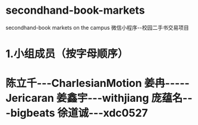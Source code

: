 # secondhand-book-markets
secondhand-book markets on the campus
微信小程序--校园二手书交易项目

1.小组成员（按字母顺序）
==========================
陈立千---CharlesianMotion
姜冉-----Jericaran
姜鑫宇---withjiang
庞蕴名---bigbeats
徐道诚---xdc0527
==========================
